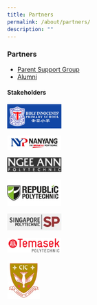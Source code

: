 ```yaml
---
title: Partners
permalink: /about/partners/
description: ""
---
```

### **Partners**

* [Parent Support Group](https://holyinnocentshigh.moe.edu.sg/about/partners/parent-support-group)
* [Alumni](https://m.facebook.com/hialumni/)

#### **Stakeholders**

<p><a href="http://www.holyinnocentspri.moe.edu.sg/">
<img style="width:25%" src="/images/holy%20innocent%20pri%20sch.jpg">
</a></p>

<p><a href="http://www.nyp.edu.sg/">
<img style="width:25%" src="/images/nyp.jpg">
</a></p>

<p><a href="http://www.np.edu.sg/Pages/default.aspx">
<img style="width:25%" src="/images/NP_logo.gif">
</a></p>

<p><a href="http://www.rp.edu.sg/">
<img style="width:25%" src="/images/rp.jpg">
</a></p>

<p><a href="http://www.sp.edu.sg/">
<img style="width:25%" src="/images/sp.jpg">
</a></p>

<p><a href="https://www.tp.edu.sg/home.html">
<img style="width:25%" src="/images/tp_logo.gif">
</a></p>

<p><a href="https://cjc.moe.edu.sg/">
<img style="width:15%" src="/images/cjc_crest.jpg">
</a></p>